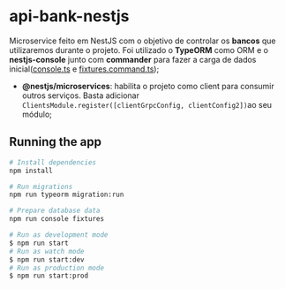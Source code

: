 # api-bank-nestjs
Microservice feito em NestJS com o objetivo de controlar os **bancos** que utilizaremos durante o projeto. 
Foi utilizado o **TypeORM** como ORM e o **nestjs-console** junto com **commander** para fazer a carga de dados inicial([console.ts](https://github.com/VictorMagalhaesSales/microsservices-banks-parent/blob/master/api-bank-nestjs/src/console.ts) e [fixtures.command.ts](https://github.com/VictorMagalhaesSales/microsservices-banks-parent/blob/master/api-bank-nestjs/src/utils/fixtures/fixtures.command.ts));

- **@nestjs/microservices**: habilita o projeto como client para consumir outros serviços. Basta adicionar `ClientsModule.register([clientGrpcConfig, clientConfig2])`ao seu módulo;

## Running the app
```bash
# Install dependencies
npm install

# Run migrations
npm run typeorm migration:run

# Prepare database data
npm run console fixtures

# Run as development mode
$ npm run start
# Run as watch mode
$ npm run start:dev
# Run as production mode
$ npm run start:prod
```
